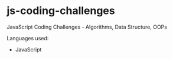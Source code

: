 # js-coding-challenges
JavaScript Coding Challenges - Algorithms, Data Structure, OOPs

Languages used:
- JavaScript
